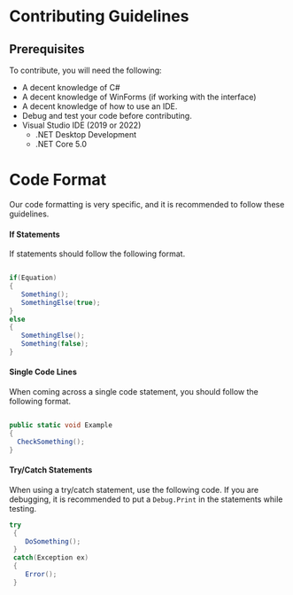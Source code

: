 # Contributing Guidelines

## Prerequisites
To contribute, you will need the following:

- A decent knowledge of C#
- A decent knowledge of WinForms (if working with the interface)
- A decent knowledge of how to use an IDE.
- Debug and test your code before contributing.
- Visual Studio IDE (2019 or 2022)
  - .NET Desktop Development
  - .NET Core 5.0


# Code Format
Our code formatting is very specific, and it is recommended to follow these guidelines.


#### If Statements ####

If statements should follow the following format.


```csharp

if(Equation)
{
   Something();
   SomethingElse(true);
}
else
{
   SomethingElse();
   Something(false);
}
````


#### Single Code Lines ####

When coming across a single code statement, you should follow the following format.

```csharp

public static void Example
{
  CheckSomething();
}
````


#### Try/Catch Statements ####

When using a try/catch statement, use the following code. If you are debugging, it is recommended to put a `Debug.Print` in the statements while testing.


```csharp
try
 {
    DoSomething();
 }
 catch(Exception ex)
 {
    Error();
 }
```
